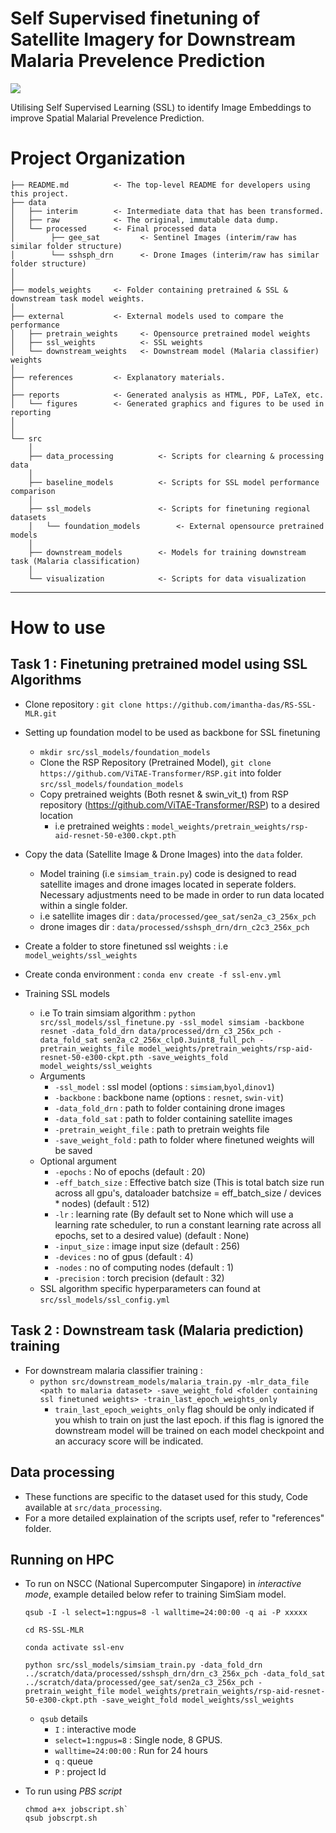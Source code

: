 # Self Supervised finetuning of Satellite Imagery for Downstream Malaria Prevelence Prediction

<a target="_blank" href="https://cookiecutter-data-science.drivendata.org/">
    <img src="https://img.shields.io/badge/CCDS-Project%20template-328F97?logo=cookiecutter" />
</a>

Utilising Self Supervised Learning (SSL) to identify Image Embeddings to improve Spatial Malarial Prevelence Prediction.

# Project Organization

```
├── README.md          <- The top-level README for developers using this project.
├── data
│   ├── interim        <- Intermediate data that has been transformed.
│   ├── raw            <- The original, immutable data dump.
│   └── processed      <- Final processed data 
│        ├── gee_sat         <- Sentinel Images (interim/raw has similar folder structure)
│        └── sshsph_drn      <- Drone Images (interim/raw has similar folder structure) 
│
│
├── models_weights     <- Folder containing pretrained & SSL & downstream task model weights. 
│
├── external           <- External models used to compare the performance 
│   ├── pretrain_weights     <- Opensource pretrained model weights
│   ├── ssl_weights          <- SSL weights
│   └── downstream_weights   <- Downstream model (Malaria classifier) weights
│
├── references         <- Explanatory materials.
│
├── reports            <- Generated analysis as HTML, PDF, LaTeX, etc.
│   └── figures        <- Generated graphics and figures to be used in reporting
│
│
└── src
    │
    ├── data_processing          <- Scripts for clearning & processing data
    │
    ├── baseline_models          <- Scripts for SSL model performance comparison
    │   
    ├── ssl_models               <- Scripts for finetuning regional datasets
    │   └── foundation_models        <- External opensource pretrained models 
    │  
    ├── downstream_models        <- Models for training downstream task (Malaria classification)
    │
    └── visualization            <- Scripts for data visualization
```

--------

# How to use
## Task 1 : Finetuning pretrained model using SSL Algorithms
* Clone repository : `git clone https://github.com/imantha-das/RS-SSL-MLR.git`
* Setting up foundation model to be used as backbone for SSL finetuning
    * `mkdir src/ssl_models/foundation_models`
    * Clone the RSP Repository (Pretrained Model), `git clone https://github.com/ViTAE-Transformer/RSP.git` into folder `src/ssl_models/foundation_models`
    * Copy pretrained weights (Both resnet & swin_vit_t) from RSP repository (https://github.com/ViTAE-Transformer/RSP) to a desired location
        * i.e pretrained weights : `model_weights/pretrain_weights/rsp-aid-resnet-50-e300.ckpt.pth`
* Copy the data (Satellite Image & Drone Images) into the `data` folder.
    * Model training (i.e `simsiam_train.py`) code is designed to read satellite images and drone images located in seperate folders. Necessary adjustments need to be made in order to run data located within a single folder.
    * i.e satellite images dir : `data/processed/gee_sat/sen2a_c3_256x_pch`
    * drone images dir : `data/processed/sshsph_drn/drn_c2c3_256x_pch`

* Create a folder to store finetuned ssl weights : i.e `model_weights/ssl_weights`

* Create conda environment : `conda env create -f ssl-env.yml`

* Training SSL models
    * i.e To train simsiam algorithm : `python src/ssl_models/ssl_finetune.py -ssl_model simsiam -backbone resnet -data_fold_drn data/processed/drn_c3_256x_pch -data_fold_sat sen2a_c2_256x_clp0.3uint8_full_pch -pretrain_weights_file model_weights/pretrain_weights/rsp-aid-resnet-50-e300-ckpt.pth -save_weights_fold model_weights/ssl_weights`
    * Arguments 
        * `-ssl_model` : ssl model (options : `simsiam`,`byol`,`dinov1`)
        * `-backbone` : backbone name (options : `resnet`, `swin-vit`)
        * `-data_fold_drn` : path to folder containing drone images
        * `-data_fold_sat` : path to folder containing satellite images
        * `-pretrain_weight_file` : path to pretrain weights file
        * `-save_weight_fold` : path to folder where finetuned weights will be saved
    * Optional argument
        * `-epochs` : No of epochs (default : 20)
        * `-eff_batch_size` : Effective batch size (This is total batch size run across all gpu's, dataloader batchsize = eff_batch_size / devices * nodes) (default : 512)
        * `-lr` : learning rate (By default set to None which will use a learning rate scheduler, to run a constant learning rate across all epochs, set to a desired value) (default : None)
        * `-input_size` : image input size (default : 256)
        * `-devices` : no of gpus (default : 4)
        * `-nodes` : no of computing nodes (default : 1)
        * `-precision` : torch precision (default : 32)
    * SSL algorithm specific hyperparameters can found at `src/ssl_models/ssl_config.yml`

## Task 2 : Downstream task (Malaria prediction) training

* For downstream malaria classifier training : 
    * `python src/downstream_models/malaria_train.py -mlr_data_file <path to malaria dataset> -save_weight_fold <folder containing ssl finetuned weights> -train_last_epoch_weights_only` 
        * `train_last_epoch_weights_only` flag should be only indicated if you whish to train on just the last epoch. if this flag is ignored the downstream model will be trained on each model checkpoint and an accuracy score will be indicated.

## Data processing

* These functions are specific to the dataset used for this study, Code available at `src/data_processing`.
* For a more detailed explaination of the scripts usef, refer to "references" folder. 
    
## Running on HPC

* To run on NSCC (National Supercomputer Singapore) in *interactive mode*, example detailed below refer to training SimSiam model. 
    ```
    qsub -I -l select=1:ngpus=8 -l walltime=24:00:00 -q ai -P xxxxx

    cd RS-SSL-MLR

    conda activate ssl-env

    python src/ssl_models/simsiam_train.py -data_fold_drn ../scratch/data/processed/sshsph_drn/drn_c3_256x_pch -data_fold_sat ../scratch/data/processed/gee_sat/sen2a_c3_256x_pch -pretrain_weight_file model_weights/pretrain_weights/rsp-aid-resnet-50-e300-ckpt.pth -save_weight_fold model_weights/ssl_weights
    ```
    * `qsub` details
        * `I` : interactive mode
        * `select=1:ngpus=8` : Single node, 8 GPUS.
        * `walltime=24:00:00` : Run for 24 hours
        * `q` : queue
        * `P` : project Id

* To run using *PBS script*
    ```
    chmod a+x jobscript.sh`
    qsub jobscrpt.sh
    ```